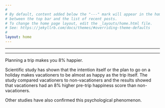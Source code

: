 ```yaml
---
#
# By default, content added below the "---" mark will appear in the home page
# between the top bar and the list of recent posts.
# To change the home page layout, edit the _layouts/home.html file.
# See: https://jekyllrb.com/docs/themes/#overriding-theme-defaults
#
layout: home
---
```

---
---

Planning a trip makes you 8% happier.

Scientific study has shown that the intention itself or the plan to go on a holiday makes vacationers to be almost as happy as the trip itself.
The study compared vacationers to non-vacationers and the results showed that vacationers had an 8% higher pre-trip happiness score than non-vacationers.

Other studies have also confirmed this psychological phenomenon.
